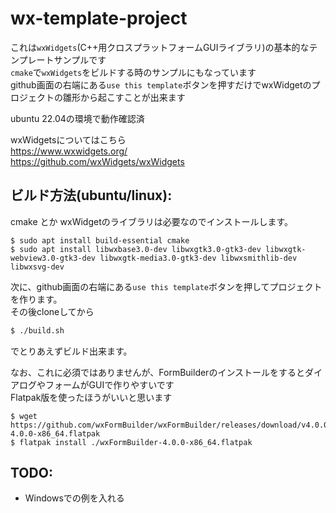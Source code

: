 # wx-template-project
これは`wxWidgets`(C++用クロスプラットフォームGUIライブラリ)の基本的なテンプレートサンプルです  
`cmake`で`wxWidgets`をビルドする時のサンプルにもなっています   
github画面の右端にある`use this template`ボタンを押すだけでwxWidgetのプロジェクトの雛形から起こすことが出来ます  
  
ubuntu 22.04の環境で動作確認済  
  
  
wxWidgetsについてはこちら  
https://www.wxwidgets.org/  
https://github.com/wxWidgets/wxWidgets  



## ビルド方法(ubuntu/linux):

cmake とか wxWidgetのライブラリは必要なのでインストールします。
```
$ sudo apt install build-essential cmake
$ sudo apt install libwxbase3.0-dev libwxgtk3.0-gtk3-dev libwxgtk-webview3.0-gtk3-dev libwxgtk-media3.0-gtk3-dev libwxsmithlib-dev libwxsvg-dev
```

次に、github画面の右端にある`use this template`ボタンを押してプロジェクトを作ります。  
その後cloneしてから  
```bash
$ ./build.sh
```
でとりあえずビルド出来ます。  
  
なお、これに必須ではありませんが、FormBuilderのインストールをするとダイアログやフォームがGUIで作りやすいです  
Flatpak版を使ったほうがいいと思います  
```
$ wget https://github.com/wxFormBuilder/wxFormBuilder/releases/download/v4.0.0/wxFormBuilder-4.0.0-x86_64.flatpak
$ flatpak install ./wxFormBuilder-4.0.0-x86_64.flatpak
```

## TODO:
- Windowsでの例を入れる